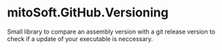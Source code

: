 # mitoSoft.GitHub.Versioning
Small library to compare an assembly version with a git release version to check if a update of your executable is neccessary.
